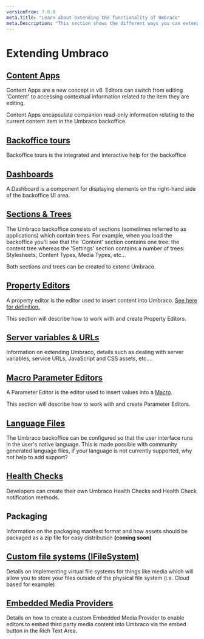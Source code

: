 ```yaml
---
versionFrom: 7.0.0
meta.Title: "Learn about extending the functionality of Umbraco"
meta.Description: "This section shows the different ways you can extend Umbraco. From Content Apps to Backoffice tours, and many more."
---
```


# Extending Umbraco

## [Content Apps](Content-Apps/index.md)

Content Apps are a new concept in v8. Editors can switch from editing 'Content' to accessing contextual information related to the item they are editing.

Content Apps encapsulate companion read-only information relating to the current content item in the Umbraco backoffice.

## [Backoffice tours](Backoffice-Tours/index.md)

Backoffice tours is the integrated and interactive help for the backoffice

## [Dashboards](Dashboards/index.md)

A Dashboard is a component for displaying elements on the right-hand side of the backoffice UI area.

## [Sections & Trees](Section-Trees/index.md)

The Umbraco backoffice consists of sections (sometimes referred to as applications) which contain trees. For example, when you load the backoffice you'll see that the 'Content' section contains one tree: the content tree whereas the 'Settings' section contains a number of trees: Stylesheets, Content Types, Media Types, etc...

Both sections and trees can be created to extend Umbraco.

## [Property Editors](Property-Editors/index.md)

A property editor is the editor used to insert content into Umbraco. [See here for definition.](Property-Editors/index.md)

This section will describe how to work with and create Property Editors.

## [Server variables & URLs](version7-assets.md)

Information on extending Umbraco, details such as dealing with server variables, service URLs, JavaScript and CSS assets, etc....

## [Macro Parameter Editors](Macro-Parameter-Editors/index.md)

A Parameter Editor is the editor used to insert values into a [Macro](../reference/templating/macros/index.md).

This section will describe how to work with and create Parameter Editors.

## [Language Files](Language-Files/index.md)

The Umbraco backoffice can be configured so that the user interface runs in the user's native language. This is made possible with community generated language files, if your language is not currently supported, why not help to add support?

## [Health Checks](Health-Check)

Developers can create their own Umbraco Health Checks and Health Check notification methods.

## Packaging

Information on the packaging manifest format and how assets should be packaged as a zip file for easy distribution
**(coming soon)**

## [Custom file systems (IFileSystem)](Custom-File-Systems.md)

Details on implementing virtual file systems for things like media which will allow you to store your files outside of the physical file system (i.e. Cloud based for example)

## [Embedded Media Providers](Embedded-Media-Provider/index.md)

Details on how to create a custom Embedded Media Provider to enable editors to embed third party media content into Umbraco via the embed button in the Rich Text Area.

